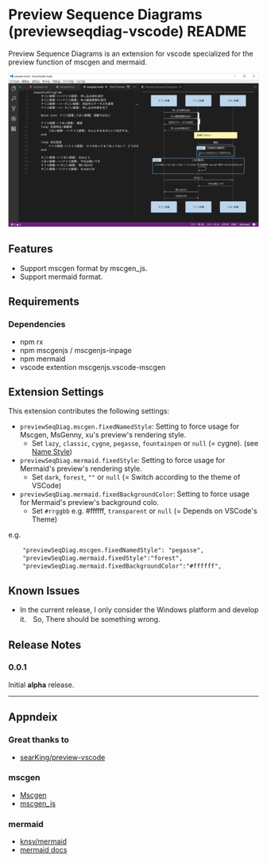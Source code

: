 # Preview Sequence Diagrams (previewseqdiag-vscode) README

Preview Sequence Diagrams is an extension for vscode specialized for the preview function of mscgen and mermaid.

![eye-catch](images/eye-catch.png)

## Features

* Support mscgen format by mscgen_js.
* Support mermaid format.

## Requirements

### Dependencies

* npm rx
* npm mscgenjs / mscgenjs-inpage
* npm mermaid
* vscode extention mscgenjs.vscode-mscgen

## Extension Settings

This extension contributes the following settings:

* `previewSeqDiag.mscgen.fixedNamedStyle`: Setting to force usage for Mscgen, MsGenny, xu's preview's rendering style.
  * Set `lazy`, `classic`, `cygne`, `pegasse`, `fountainpen` or `null` (= cygne). (see [Name Style](https://mscgen.js.org/embed.html#named-styles))
* `previewSeqDiag.mermaid.fixedStyle`: Setting to force usage for Mermaid's preview's rendering style. 
  * Set `dark`, `forest`, `""` or `null` (= Switch according to the theme of VSCode)
* `previewSeqDiag.mermaid.fixedBackgroundColor`: Setting to force usage for Mermaid's preview's  background colo. 
  * Set `#rrggbb` e.g. #ffffff, `transparent` or `null` (= Depends on VSCode's Theme)

e.g.
```
    "previewSeqDiag.mscgen.fixedNamedStyle": "pegasse",
    "previewSeqDiag.mermaid.fixedStyle":"forest",
    "previewSeqDiag.mermaid.fixedBackgroundColor":"#ffffff",
```

## Known Issues

* In the current release, I only consider the Windows platform and develop it.　So, There should be something wrong.

## Release Notes

### 0.0.1

Initial **alpha** release.


----

## Appndeix

### Great thanks to

* [searKing/preview-vscode](https://github.com/searKing/preview-vscode)

### mscgen
* [Mscgen](http://www.mcternan.me.uk/mscgen/)
* [mscgen_js](https://mscgen.js.org/)

### mermaid
* [knsv/mermaid](https://github.com/knsv/mermaid)
* [mermaid docs](https://knsv.github.io/mermaid/)



